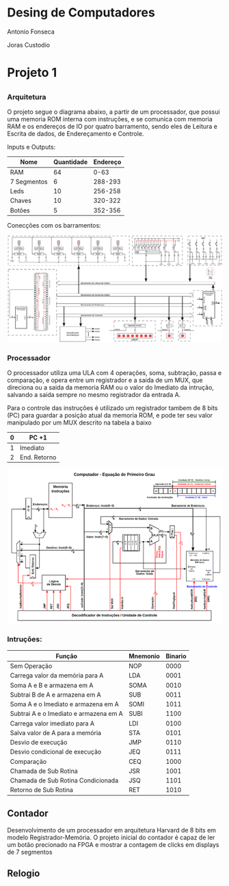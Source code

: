 # Desing de Computadores

Antonio Fonseca

Joras Custodio 

# Projeto 1

## 

### Arquitetura

O projeto segue o diagrama abaixo, a partir de um processador, que possui uma memoria ROM interna com instruções, e se comunica com memoria RAM e os endereços de IO por quatro barramento, sendo eles de Leitura e Escrita de dados, de Endereçamento e Controle.

Inputs e Outputs:

| Nome | Quantidade | Endereço |
| --- | --- | --- |
| RAM | 64 | 0-63 |
| 7 Segmentos | 6 | 288-293 |
| Leds | 10 | 256-258 |
| Chaves | 10 | 320-322 |
| Botões | 5 | 352-356 |

Conecções com os barramentos:

![ComputerAddressingPCFS-2021s2.svg](Imgs/ComputerAddressingPCFS-2021s2.svg)

### Processador

O processador utiliza uma ULA com 4 operações, soma, subtração, passa e comparação, e opera entre um registrador e a saida de um MUX, que direciona ou a saida da memoria RAM ou o valor do Imediato da intrução, salvando a saida sempre no mesmo registrador da entrada A.

Para o controle das instruções é utilizado um registrador tambem de 8 bits (PC) para guardar a posição atual da memoria ROM, e pode ter seu valor manipulado por um MUX descrito na tabela a baixo

| 0 | PC +1 |
| --- | --- |
| 1 | Imediato |
| 2 | End. Retorno |

![Untitled](Imgs/Untitled.png)

### Intruções:

| Função | Mnemonio | Binario |
| --- | --- | --- |
| Sem Operação | NOP | 0000 |
| Carrega valor da memória para A | LDA | 0001 |
| Soma A e B e armazena em A | SOMA | 0010 |
| Subtrai B de A e armazena em A | SUB | 0011 |
| Soma A e o Imediato e armazena em A | SOMI | 1011 |
| Subtrai A e o Imediato e armazena em A | SUBI | 1100 |
| Carrega valor imediato para A | LDI | 0100 |
| Salva valor de A para a memória | STA | 0101 |
| Desvio de execução | JMP | 0110 |
| Desvio condicional de execução | JEQ | 0111 |
| Comparação | CEQ | 1000 |
| Chamada de Sub Rotina | JSR | 1001 |
| Chamada de Sub Rotina Condicionada | JSQ | 1101 |
| Retorno de Sub Rotina | RET | 1010 |

## Contador

Desenvolvimento de um processador em arquitetura Harvard de 8 bits em modelo Registrador-Memória. O projeto inicial do contador é capaz de ler um botão precionado na FPGA e mostrar  a contagem de clicks em displays de 7 segmentos

## Relogio